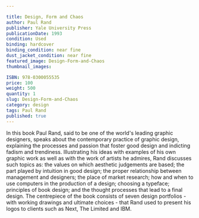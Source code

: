 ```yaml
---

title: Design, Form and Chaos
author: Paul Rand
publisher: Yale University Press
publicationDate: 1993
condition: Used
binding: hardcover
binding_condition: near fine
dust_jacket_condition: near fine
featured_image: Design-Form-and-Chaos
thumbnail_images:

ISBN: 978-0300055535
price: 100
weight: 500
quantity: 1
slug: Design-Form-and-Chaos
category: design
tags: Paul Rand
published: true
---
```



In this book Paul Rand, said to be one of the world's leading graphic designers, speaks about the contemporary practice of graphic design, explaining the processes and passion that foster good design and indicting fadism and trendiness. Illustrating his ideas with examples of his own graphic work as well as with the work of artists he admires, Rand discusses such topics as: the values on which aesthetic judgements are based; the part played by intuition in good design; the proper relationship between management and designers; the place of market research; how and when to use computers in the production of a design; choosing a typeface; principles of book design; and the thought processes that lead to a final design. The centrepiece of the book consists of seven design portfolios - with working drawings and ultimate choices - that Rand used to present his logos to clients such as Next, The Limited and IBM.
